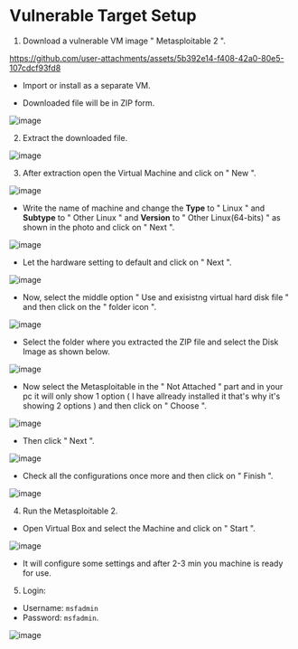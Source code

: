 # Vulnerable Target Setup

 1. Download a vulnerable VM image " Metasploitable 2 ".

https://github.com/user-attachments/assets/5b392e14-f408-42a0-80e5-107cdcf93fd8


- Import or install as a separate VM.


 - Downloaded file will be in ZIP form.

   

  ![image](https://github.com/user-attachments/assets/dcad187a-f1ae-4bf0-9224-e04fd9ac8b38)


 2. Extract the downloaded file.

    

![image](https://github.com/user-attachments/assets/5a221464-fbb6-424d-96a8-7acd6439463b)



3. After extraction open the Virtual Machine and click on " New ".

   

![image](https://github.com/user-attachments/assets/fd2bb005-59c5-4a26-a882-889eb884ad74)



- Write the name of machine and change the **Type** to " Linux " and **Subtype** to " Other Linux " and **Version** to " Other Linux(64-bits) " as shown in the photo and click on " Next ".
  

![image](https://github.com/user-attachments/assets/a494b0ee-5cc4-4240-b953-093d7032dffd)



- Let the hardware setting to default and click on " Next ".


![image](https://github.com/user-attachments/assets/a6909348-d03a-4e47-a700-6c6bd2790e74)



- Now, select the middle option " Use and exisistng virtual hard disk file  " and then click on the " folder icon ".

  

![image](https://github.com/user-attachments/assets/f9fa7bb0-c891-44d9-8272-0d3a7cf1a580)



- Select the folder where you extracted the ZIP file and select the Disk Image as shown below.

  

![image](https://github.com/user-attachments/assets/a7a6205d-ca3a-476c-9e98-9e71309102b5)



- Now select the Metasploitable in the " Not Attached " part and in your pc it will only show 1 option ( I have allready installed it that's why it's showing 2 options ) and then click on " Choose ".

  

![image](https://github.com/user-attachments/assets/44412ed8-0511-4560-9d73-230531062168)


- Then click " Next ".

  

![image](https://github.com/user-attachments/assets/28f00d17-216e-41d8-8fe3-8df2f3e3687c)



- Check all the configurations once more and then click on " Finish ".


![image](https://github.com/user-attachments/assets/6311753c-d680-4844-9c74-7a025271a6a7)



 4. Run the Metasploitable 2.

    

- Open Virtual Box and select the Machine and click on " Start ".

  

![image](https://github.com/user-attachments/assets/475800e0-78f4-4947-a8e2-40248eb8506d)



- It will configure some settings and after 2-3 min  you machine is ready for use.

 5. Login:
   
   - Username: `msfadmin` 
   - Password: `msfadmin`.
 
![image](https://github.com/user-attachments/assets/51c454c9-9982-4760-b83f-bf313eaa5fe4)
  

